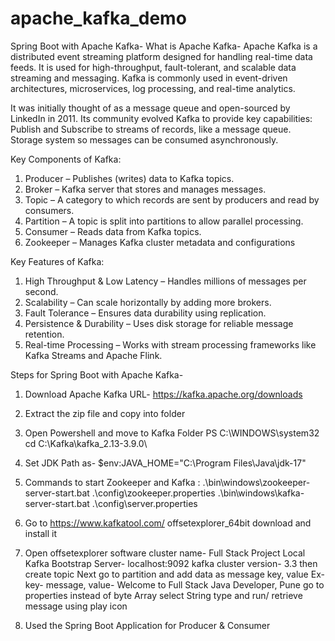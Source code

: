 # apache_kafka_demo

Spring Boot with Apache Kafka-
What is Apache Kafka-
Apache Kafka is a distributed event streaming platform designed for handling real-time data feeds. It is used for high-throughput, fault-tolerant, and scalable data streaming and messaging. Kafka is commonly used in event-driven architectures, microservices, log processing, and real-time analytics.

It was initially thought of as a message queue and open-sourced by LinkedIn in 2011. Its community evolved Kafka to provide key capabilities:
Publish and Subscribe to streams of records, like a message queue.
Storage system so messages can be consumed asynchronously.

Key Components of Kafka:
1. Producer – Publishes (writes) data to Kafka topics.
2. Broker – Kafka server that stores and manages messages.
3. Topic – A category to which records are sent by producers and read by consumers.
4. Partition – A topic is split into partitions to allow parallel processing.
5. Consumer – Reads data from Kafka topics.
6. Zookeeper – Manages Kafka cluster metadata and configurations

Key Features of Kafka:
1. High Throughput & Low Latency – Handles millions of messages per second.
2. Scalability – Can scale horizontally by adding more brokers.
3. Fault Tolerance – Ensures data durability using replication.
4. Persistence & Durability – Uses disk storage for reliable message retention.
5. Real-time Processing – Works with stream processing frameworks like Kafka Streams and Apache Flink.

Steps for Spring Boot with Apache Kafka-
1. Download Apache Kafka
 URL- https://kafka.apache.org/downloads
 
2. Extract the zip file and copy into folder

3. Open Powershell and move to Kafka Folder
 PS C:\WINDOWS\system32 cd C:\Kafka\kafka_2.13-3.9.0\
 
4. Set JDK Path as- $env:JAVA_HOME="C:\Program Files\Java\jdk-17"

5. Commands to start Zookeeper and Kafka :
 .\bin\windows\zookeeper-server-start.bat .\config\zookeeper.properties
 .\bin\windows\kafka-server-start.bat .\config\server.properties

6. Go to https://www.kafkatool.com/
offsetexplorer_64bit download and install it

7. Open offsetexplorer software
cluster name- Full Stack Project Local Kafka
Bootstrap Server- localhost:9092
kafka cluster version- 3.3
   then create topic
   Next go to partition and add data as message key, value
   Ex- key- message, value- Welcome to Full Stack Java Developer, Pune 
   go to properties instead of byte Array select String type 
   and run/ retrieve message using play icon
  
8. Used the Spring Boot Application for Producer & Consumer
